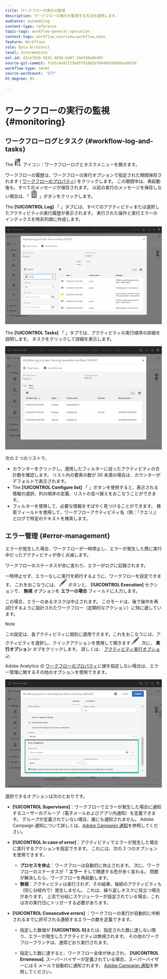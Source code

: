 ```yaml
---
title: ワークフローの実行の監視
description: ワークフローの実行を監視する方法を説明します。
audience: automating
content-type: reference
topic-tags: workflow-general-operation
context-tags: workflow,overview;workflow,main
feature: Workflows
role: Data Architect
level: Intermediate
exl-id: d2ce702b-92d1-4b94-bd47-34ef46a8bd9f
source-git-commit: fcb5c4a92f23bdffd1082b7b044b5859dead9d70
workflow-type: tm+mt
source-wordcount: '577'
ht-degree: 8%

---
```


# ワークフローの実行の監視 {#monitoring}

## ワークフローログとタスク {#workflow-log-and-tasks}

The ![](assets/printpreview_darkgrey-24px.png) アイコン：ワークフローログとタスクメニューを開きます。

ワークフローの履歴は、ワークフローの実行オプションで指定された期間保存されます ( [ワークフローのプロパティ](../../automating/using/managing-execution-options.md)) をクリックします。 この期間中は、再起動後も、すべてのメッセージが保存されます。 以前の実行のメッセージを保存しない場合は、「 ![](assets/delete_darkgrey-24px.png) 」ボタンをクリックします。

The **[!UICONTROL Log]** 「 」タブには、すべてのアクティビティまたは選択したアクティビティの実行履歴が表示されます。 実行された操作と実行エラーのインデックスを時系列順に作成します。

![](assets/wkf_execution_4.png)

The **[!UICONTROL Tasks]** 「 」タブでは、アクティビティの実行順序の詳細を説明します。 タスクをクリックして詳細を表示します。

![](assets/wkf_execution_5.png)

次の 2 つのリストで、

* カウンターをクリックし、適用したフィルターに従ったアクティビティの合計数を確認します。 リスト内の要素の数が 30 未満の場合は、カウンターがデフォルトで表示されます。
* The **[!UICONTROL Configure list]** 「 」ボタンを使用すると、表示される情報の選択、列の順序の定義、リストの並べ替えをおこなうことができます。
* フィルターを使用して、必要な情報をすばやく見つけることができます。 検索フィールドを使用して、ワークフローアクティビティ名（例：「クエリ」）とログで特定のテキストを検索します。

## エラー管理 {#error-management}

エラーが発生した場合、ワークフローが一時停止し、エラーが発生した際に実行中だったアクティビティが赤く点滅します。

ワークフローのステータスが赤に変わり、エラーがログに記録されます。

一時停止せず、エラーなしに実行を続行するように、ワークフローを設定できます。 これをおこなうには、 ![](assets/edit_darkgrey-24px.png) ボタンと、 **[!UICONTROL Execution]** セクションで、 **無視** オプションを **エラーの場合** フィールドに入力します。

この場合、エラーのあるタスクは中止されます。 このモードは、後で操作を再試行するように設計されたワークフロー（定期的なアクション）に特に適しています。

>[!NOTE]
>
>この設定は、各アクティビティに個別に適用できます。これをおこなうには、アクティビティを選択し、クイックアクションを使用して開きます ![](assets/edit_darkgrey-24px.png). 次に、 **実行オプション** タブをクリックします。 詳しくは、 [アクティビティ実行オプション](../../automating/using/activity-properties.md).

Adobe Analytics の [ワークフローのプロパティ](../../automating/using/managing-execution-options.md)に値を指定しない場合は、エラー管理に関するその他のオプションを使用できます。

![](assets/wkf_execution_error.png)

選択できるオプションは次のとおりです。

* **[!UICONTROL Supervisors]**：ワークフローでエラーが発生した場合に通知するユーザーのグループ（電子メールおよびアプリ内通知）を定義できます。 グループが定義されていない場合、誰にも通知されません。 Adobe Campaign 通知について詳しくは、[Adobe Campaign 通知](../../administration/using/sending-internal-notifications.md)を参照してください。

* **[!UICONTROL In case of error]**：アクティビティでエラーが発生した場合に実行するアクションを指定できます。 これには、次の 2 つのオプションを使用できます。

   * **プロセスを休止**：ワークフローは自動的に休止されます。 次に、ワークフローのステータスが「 **エラー** そして関連する色が赤く変わる。 問題が解決したら、ワークフローを再起動します。
   * **無視**：アクティビティは実行されず、その結果、後続のアクティビティも（同じ分岐内で）発生しません。 これは、繰り返しタスクに役立つ場合があります。 上流で分岐にスケジューラーが設定されている場合、これは次の実行日にトリガーする必要があります。

* **[!UICONTROL Consecutive errors]** ：ワークフローの実行が自動的に中断されるまでに許可される連続するエラーの数を定義できます。

   * 指定した数値が **[!UICONTROL 0]**&#x200B;または、指定された数に達しない限り、エラーが発生したアクティビティは無視されます。 その他のワークフローブランチは、通常どおり実行されます。

   * 指定した数に達すると、ワークフロー全体が休止され、 **[!UICONTROL Erroneous]**. スーパーバイザーが定義されている場合、スーパーバイザーには E メールで自動的に通知されます。  [Adobe Campaign 通知](../../administration/using/sending-internal-notifications.md)を参照してください。
